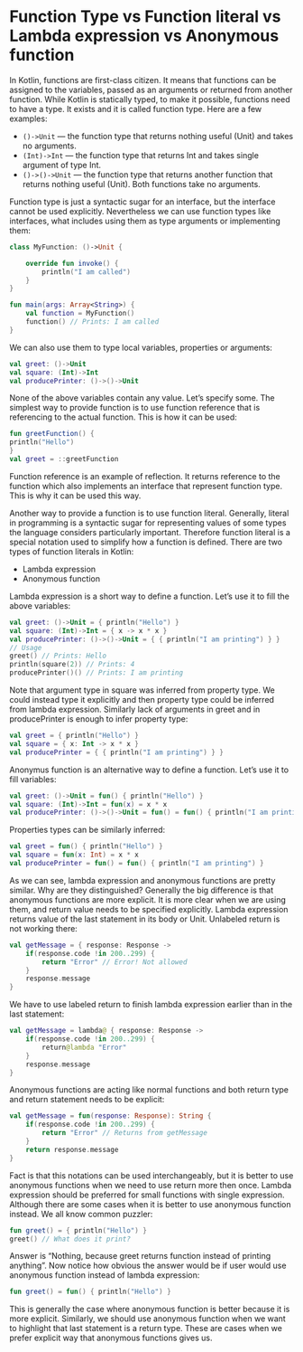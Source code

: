 # Function Type vs Function literal vs Lambda expression vs Anonymous function

In Kotlin, functions are first-class citizen. It means that functions can be assigned to the variables, passed as an arguments or returned from another function. While Kotlin is statically typed, to make it possible, functions need to have a type. It exists and it is called function type. Here are a few examples:

* `()->Unit` — the function type that returns nothing useful (Unit) and takes no arguments.
* `(Int)->Int` — the function type that returns Int and takes single argument of type Int.
* `()->()->Unit` — the function type that returns another function that returns nothing useful (Unit). Both functions take no arguments.

Function type is just a syntactic sugar for an interface, but the interface cannot be used explicitly. Nevertheless we can use function types like interfaces, what includes using them as type arguments or implementing them:

```kotlin
class MyFunction: ()->Unit {

    override fun invoke() {
        println("I am called")
    }
}

fun main(args: Array<String>) {
    val function = MyFunction()
    function() // Prints: I am called
}
```

We can also use them to type local variables, properties or arguments:

```kotlin
val greet: ()->Unit
val square: (Int)->Int
val producePrinter: ()->()->Unit
```

None of the above variables contain any value. Let’s specify some. The simplest way to provide function is to use function reference that is referencing to the actual function. This is how it can be used:

```kotlin
fun greetFunction() {
println("Hello")
}
val greet = ::greetFunction
```

Function reference is an example of reflection. It returns reference to the function which also implements an interface that represent function type. This is why it can be used this way.

Another way to provide a function is to use function literal. Generally, literal in programming is a syntactic sugar for representing values of some types the language considers particularly important. Therefore function literal is a special notation used to simplify how a function is defined. There are two types of function literals in Kotlin:
* Lambda expression
* Anonymous function

Lambda expression is a short way to define a function. Let’s use it to fill the above variables:

```kotlin
val greet: ()->Unit = { println("Hello") }
val square: (Int)->Int = { x -> x * x }
val producePrinter: ()->()->Unit = { { println("I am printing") } }
// Usage
greet() // Prints: Hello
println(square(2)) // Prints: 4
producePrinter()() // Prints: I am printing
```

Note that argument type in square was inferred from property type. We could instead type it explicitly and then property type could be inferred from lambda expression. Similarly lack of arguments in greet and in producePrinter is enough to infer property type:

```kotlin
val greet = { println("Hello") }
val square = { x: Int -> x * x }
val producePrinter = { { println("I am printing") } }
```

Anonymus function is an alternative way to define a function. Let’s use it to fill variables:

```kotlin
val greet: ()->Unit = fun() { println("Hello") }
val square: (Int)->Int = fun(x) = x * x
val producePrinter: ()->()->Unit = fun() = fun() { println("I am printing") }
```

Properties types can be similarly inferred:

```kotlin
val greet = fun() { println("Hello") }
val square = fun(x: Int) = x * x
val producePrinter = fun() = fun() { println("I am printing") }
```

As we can see, lambda expression and anonymous functions are pretty similar. Why are they distinguished? Generally the big difference is that anonymous functions are more explicit. It is more clear when we are using them, and return value needs to be specified explicitly. Lambda expression returns value of the last statement in its body or Unit. Unlabeled return is not working there:

```kotlin
val getMessage = { response: Response ->
    if(response.code !in 200..299) {
        return "Error" // Error! Not allowed
    }
    response.message
}
```

We have to use labeled return to finish lambda expression earlier than in the last statement:

```kotlin
val getMessage = lambda@ { response: Response ->
    if(response.code !in 200..299) {
        return@lambda "Error"
    }
    response.message
}
```

Anonymous functions are acting like normal functions and both return type and return statement needs to be explicit:

```kotlin
val getMessage = fun(response: Response): String {
    if(response.code !in 200..299) {
        return "Error" // Returns from getMessage
    }
    return response.message
}
```

Fact is that this notations can be used interchangeably, but it is better to use anonymous functions when we need to use return more then once. Lambda expression should be preferred for small functions with single expression. Although there are some cases when it is better to use anonymous function instead. We all know common puzzler:

```kotlin
fun greet() = { println("Hello") }
greet() // What does it print?
```

Answer is “Nothing, because greet returns function instead of printing anything”. Now notice how obvious the answer would be if user would use anonymous function instead of lambda expression:

```kotlin
fun greet() = fun() { println("Hello") }
```

This is generally the case where anonymous function is better because it is more explicit. Similarly, we should use anonymous function when we want to highlight that last statement is a return type. These are cases when we prefer explicit way that anonymous functions gives us.